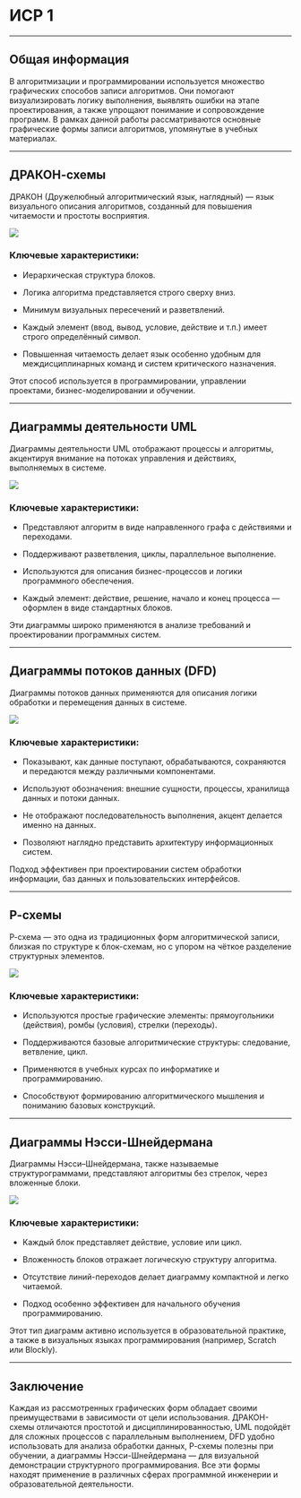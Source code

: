 # ИСР 1

---

## Общая информация

В алгоритмизации и программировании используется множество графических способов записи алгоритмов. Они помогают визуализировать логику выполнения, выявлять ошибки на этапе проектирования, а также упрощают понимание и сопровождение программ. В рамках данной работы рассматриваются основные графические формы записи алгоритмов, упомянутые в учебных материалах.

---

## ДРАКОН-схемы

ДРАКОН (Дружелюбный алгоритмический язык, наглядный) — язык визуального описания алгоритмов, созданный для повышения читаемости и простоты восприятия.

![](3.2/DVT/lab1/images/imagereadme.png)
### Ключевые характеристики:

- Иерархическая структура блоков.
    
- Логика алгоритма представляется строго сверху вниз.
    
- Минимум визуальных пересечений и разветвлений.
    
- Каждый элемент (ввод, вывод, условие, действие и т.п.) имеет строго определённый символ.
    
- Повышенная читаемость делает язык особенно удобным для междисциплинарных команд и систем критического назначения.
    

Этот способ используется в программировании, управлении проектами, бизнес-моделировании и обучении.

---

## Диаграммы деятельности UML

Диаграммы деятельности UML отображают процессы и алгоритмы, акцентируя внимание на потоках управления и действиях, выполняемых в системе.

![](3.2/DVT/lab1/images/imagereadme-1.png)
### Ключевые характеристики:

- Представляют алгоритм в виде направленного графа с действиями и переходами.
    
- Поддерживают разветвления, циклы, параллельное выполнение.
    
- Используются для описания бизнес-процессов и логики программного обеспечения.
    
- Каждый элемент: действие, решение, начало и конец процесса — оформлен в виде стандартных блоков.
    

Эти диаграммы широко применяются в анализе требований и проектировании программных систем.

---

## Диаграммы потоков данных (DFD)

Диаграммы потоков данных применяются для описания логики обработки и перемещения данных в системе.

![](3.2/DVT/lab1/images/imagereadme-2.png)
### Ключевые характеристики:

- Показывают, как данные поступают, обрабатываются, сохраняются и передаются между различными компонентами.
    
- Используют обозначения: внешние сущности, процессы, хранилища данных и потоки данных.
    
- Не отображают последовательность выполнения, акцент делается именно на данных.
    
- Позволяют наглядно представить архитектуру информационных систем.
    

Подход эффективен при проектировании систем обработки информации, баз данных и пользовательских интерфейсов.

---

## Р-схемы

Р-схема — это одна из традиционных форм алгоритмической записи, близкая по структуре к блок-схемам, но с упором на чёткое разделение структурных элементов.

![](3.2/DVT/lab1/images/imagereadme-3.png)
### Ключевые характеристики:

- Используются простые графические элементы: прямоугольники (действия), ромбы (условия), стрелки (переходы).
    
- Поддерживаются базовые алгоритмические структуры: следование, ветвление, цикл.
    
- Применяются в учебных курсах по информатике и программированию.
    
- Способствуют формированию алгоритмического мышления и пониманию базовых конструкций.
    

---

## Диаграммы Нэсси-Шнейдермана

Диаграммы Нэсси–Шнейдермана, также называемые структурограммами, представляют алгоритмы без стрелок, через вложенные блоки.

![](3.2/DVT/lab1/images/imagereadme-4.png)
### Ключевые характеристики:

- Каждый блок представляет действие, условие или цикл.
    
- Вложенность блоков отражает логическую структуру алгоритма.
    
- Отсутствие линий-переходов делает диаграмму компактной и легко читаемой.
    
- Подход особенно эффективен для начального обучения программированию.
    

Этот тип диаграмм активно используется в образовательной практике, а также в визуальных языках программирования (например, Scratch или Blockly).

---

## Заключение

Каждая из рассмотренных графических форм обладает своими преимуществами в зависимости от цели использования. ДРАКОН-схемы отличаются простотой и дисциплинированностью, UML подойдёт для сложных процессов с параллельным выполнением, DFD удобно использовать для анализа обработки данных, Р-схемы полезны при обучении, а диаграммы Нэсси-Шнейдермана — для визуальной демонстрации структурного программирования. Все эти формы находят применение в различных сферах программной инженерии и образовательной деятельности.